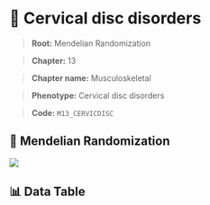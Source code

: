 # 🧪 Cervical disc disorders

> **Root:** Mendelian Randomization

> **Chapter:** 13  

> **Chapter name:** Musculoskeletal

> **Phenotype:** Cervical disc disorders  

> **Code:** `M13_CERVICDISC`

## 🧬 Mendelian Randomization  

<img src="/MR/Figures/Forward/M13_CERVICDISC.png"/>

## 📊 Data Table

<CsvTableMRF src="/MR/Data/Forward/M13_CERVICDISC.csv"/>
